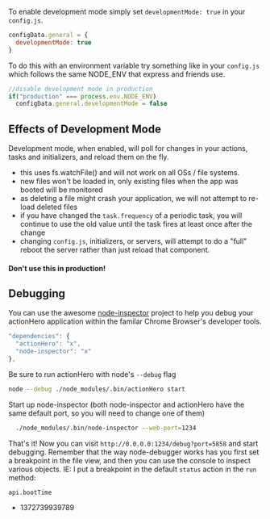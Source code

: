 To enable development mode simply set `developmentMode: true` in your `config.js`.

```js
configData.general = {
  developmentMode: true
}
```

To do this with an environment variable try something like in your `config.js` which follows the same NODE_ENV that express and friends use.

```js
//disable development mode in production
if("production" === process.env.NODE_ENV)
  configData.general.developmentMode = false
```

## Effects of Development Mode

Development mode, when enabled, will poll for changes in your actions, tasks and initializers, and reload them on the fly.

- this uses fs.watchFile() and will not work on all OSs / file systems.
- new files won't be loaded in, only existing files when the app was booted will be monitored
- as deleting a file might crash your application, we will not attempt to re-load deleted files
- if you have changed the `task.frequency` of a periodic task, you will continue to use the old value until the task fires at least once after the change 
- changing `config.js`, initializers, or servers, will attempt to do a "full" reboot the server rather than just reload that component.

#### Don't use this in production!

## Debugging

You can use the awesome [node-inspector](https://github.com/dannycoates/node-inspector) project to help you debug your actionHero application within the familar Chrome Browser's developer tools.


```javascript
"dependencies": {
  "actionHero": "x",
  "node-inspector": "x"
},
```

Be sure to run actionHero with node's `--debug` flag

```bash
node --debug ./node_modules/.bin/actionHero start
```

Start up node-inspector (both node-inspector and actionHero have the same default port, so you will need to change one of them)

```bash
  ./node_modules/.bin/node-inspector --web-port=1234
```

That's it! Now you can visit `http://0.0.0.0:1234/debug?port=5858` and start debugging.  Remember that the way node-debugger works has you first set a breakpoint in the file view, and then you can use the console to inspect various objects.  IE: I put a breakpoint in the default `status` action in the `run` method:

`api.bootTime`
- 1372739939789